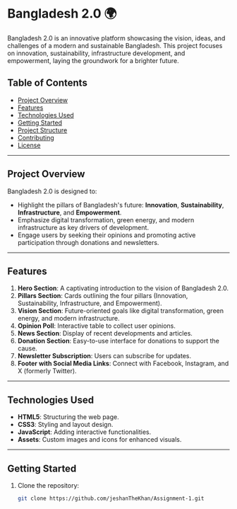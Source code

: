 # Bangladesh 2.0 🌍

Bangladesh 2.0 is an innovative platform showcasing the vision, ideas, and challenges of a modern and sustainable Bangladesh. This project focuses on innovation, sustainability, infrastructure development, and empowerment, laying the groundwork for a brighter future.

## Table of Contents
- [Project Overview](#project-overview)
- [Features](#features)
- [Technologies Used](#technologies-used)
- [Getting Started](#getting-started)
- [Project Structure](#project-structure)
- [Contributing](#contributing)
- [License](#license)

---

## Project Overview
Bangladesh 2.0 is designed to:
- Highlight the pillars of Bangladesh's future: **Innovation**, **Sustainability**, **Infrastructure**, and **Empowerment**.
- Emphasize digital transformation, green energy, and modern infrastructure as key drivers of development.
- Engage users by seeking their opinions and promoting active participation through donations and newsletters.

---

## Features
1. **Hero Section**: A captivating introduction to the vision of Bangladesh 2.0.
2. **Pillars Section**: Cards outlining the four pillars (Innovation, Sustainability, Infrastructure, and Empowerment).
3. **Vision Section**: Future-oriented goals like digital transformation, green energy, and modern infrastructure.
4. **Opinion Poll**: Interactive table to collect user opinions.
5. **News Section**: Display of recent developments and articles.
6. **Donation Section**: Easy-to-use interface for donations to support the cause.
7. **Newsletter Subscription**: Users can subscribe for updates.
8. **Footer with Social Media Links**: Connect with Facebook, Instagram, and X (formerly Twitter).

---

## Technologies Used
- **HTML5**: Structuring the web page.
- **CSS3**: Styling and layout design.
- **JavaScript**: Adding interactive functionalities.
- **Assets**: Custom images and icons for enhanced visuals.

---

## Getting Started
1. Clone the repository:
   ```bash
   git clone https://github.com/jeshanTheKhan/Assignment-1.git
